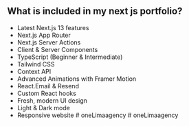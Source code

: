 ## What is included in my next js portfolio?
- Latest Next.js 13 features
- Next.js App Router
- Next.js Server Actions
- Client & Server Components
- TypeScript (Beginner & Intermediate)
- Tailwind CSS
- Context API
- Advanced Animations with Framer Motion
- React.Email & Resend
- Custom React hooks
- Fresh, modern UI design
- Light & Dark mode
- Responsive website
#   o n e L i m a a g e n c y  
 #   o n e L i m a a g e n c y  
 